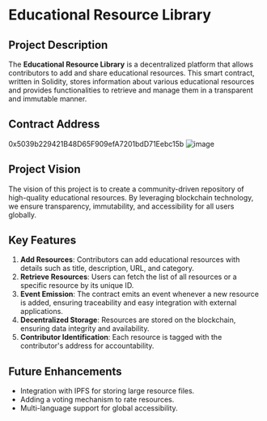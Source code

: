 # Educational Resource Library

## Project Description
The **Educational Resource Library** is a decentralized platform that allows contributors to add and share educational resources. This smart contract, written in Solidity, stores information about various educational resources and provides functionalities to retrieve and manage them in a transparent and immutable manner.

## Contract Address
0x5039b229421B48D65F909efA7201bdD71Eebc15b
![image](https://github.com/user-attachments/assets/4a437551-aa00-4cb2-a372-fe53c8e2649e)


## Project Vision
The vision of this project is to create a community-driven repository of high-quality educational resources. By leveraging blockchain technology, we ensure transparency, immutability, and accessibility for all users globally.

## Key Features
1. **Add Resources**: Contributors can add educational resources with details such as title, description, URL, and category.
2. **Retrieve Resources**: Users can fetch the list of all resources or a specific resource by its unique ID.
3. **Event Emission**: The contract emits an event whenever a new resource is added, ensuring traceability and easy integration with external applications.
4. **Decentralized Storage**: Resources are stored on the blockchain, ensuring data integrity and availability.
5. **Contributor Identification**: Each resource is tagged with the contributor's address for accountability.


## Future Enhancements
- Integration with IPFS for storing large resource files.
- Adding a voting mechanism to rate resources.
- Multi-language support for global accessibility.



